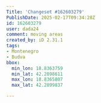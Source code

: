 ```yaml
---
Title: 'Changeset #162603279'
PublishDate: 2025-02-17T09:34:28Z
id: 162603279
user: dada24
comment: moving areas
created_by: iD 2.31.1
tags:
- Montenegro
- Budva
bbox:
  min_lon: 18.8363759
  min_lat: 42.2898611
  max_lon: 18.8365807
  max_lat: 42.2899837

---
```

